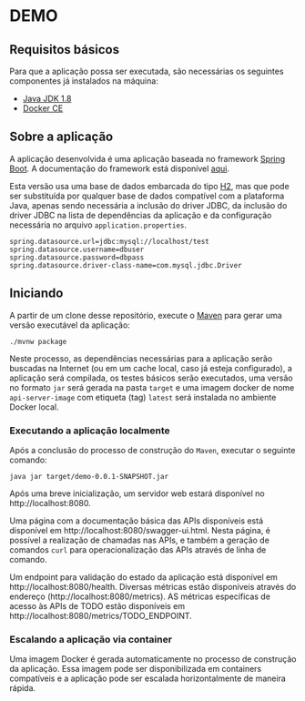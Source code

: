 
# DEMO

## Requisitos básicos

Para que a aplicação possa ser executada, são necessárias os seguintes componentes já instalados na máquina:

* [Java JDK 1.8](https://www.oracle.com/technetwork/pt/java/javase/downloads/jdk8-downloads-2133151.html)
* [Docker CE](https://docs.docker.com/install/)

## Sobre a aplicação

A aplicação desenvolvida é uma aplicação baseada no framework [Spring Boot](https://spring.io/projects/spring-boot).  A documentação do framework está disponível [aqui](https://docs.spring.io/spring-boot/docs/2.1.6.RELEASE/reference/html/).

Esta versão usa uma base de dados embarcada do tipo [H2](https://www.h2database.com/html/main.html), mas que pode ser substituída por qualquer base de dados compatível com a plataforma Java, apenas sendo necessária a inclusão do driver JDBC, da inclusão do driver JDBC na lista de dependências da aplicação e da configuração necessária no arquivo `application.properties`.

```properties
spring.datasource.url=jdbc:mysql://localhost/test
spring.datasource.username=dbuser
spring.datasource.password=dbpass
spring.datasource.driver-class-name=com.mysql.jdbc.Driver
```

## Iniciando

A partir de um clone desse repositório, execute o [Maven](https://maven.apache.org/guides/index.html) para gerar uma versão executável da aplicação:

```shell script
./mvnw package
```

Neste processo, as dependências necessárias para a aplicação serão buscadas na Internet (ou em um cache local, caso já esteja configurado), a aplicação será compilada, os testes básicos serão executados, uma versão no formato `jar` será gerada na pasta `target` e uma imagem docker de nome `api-server-image` com etiqueta (tag) `latest` será instalada no ambiente Docker local. 

### Executando a aplicação localmente

Após a conclusão do processo de construção do `Maven`, executar o seguinte comando: 

```shell script
java jar target/demo-0.0.1-SNAPSHOT.jar
```

Após uma breve inicialização, um servidor web estará disponível no http://localhost:8080. 

Uma página com a documentação básica das APIs disponíveis está disponível em http://localhost:8080/swagger-ui.html.  Nesta página, é possível a realização de chamadas nas APIs, e também a geração de comandos `curl` para operacionalização das APIs através de linha de comando.  

Um endpoint para validação do estado da aplicação está disponível em http://localhost:8080/health. Diversas métricas estão disponíveis através do endereço (http://localhost:8080/metrics).  AS métricas específicas de acesso às APIs de TODO estão disponíveis em http://localhost:8080/metrics/TODO_ENDPOINT. 

### Escalando a aplicação via container

Uma imagem Docker é gerada automaticamente no processo de construção da aplicação.  Essa imagem pode ser disponibilizada em containers compatíveis e a aplicação pode ser escalada horizontalmente de maneira rápida.

